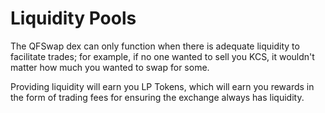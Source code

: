 # Liquidity Pools

The QFSwap dex can only function when there is adequate liquidity to facilitate trades; for example, if no one wanted to sell you KCS, it wouldn't matter how much you wanted to swap for some. 

Providing liquidity will earn you LP Tokens, which will earn you rewards in the form of trading fees for ensuring the exchange always has liquidity.

